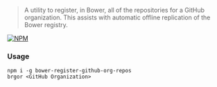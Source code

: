 > A utility to register, in Bower, all of the repositories for a GitHub organization. This assists with automatic offline replication of the Bower registry.

[![NPM](https://nodei.co/npm/bower-register-github-org-repos.png)](https://nodei.co/npm/bower-register-github-org-repos/)

### Usage
```Shell
npm i -g bower-register-github-org-repos
brgor <GitHub Organization>
```
